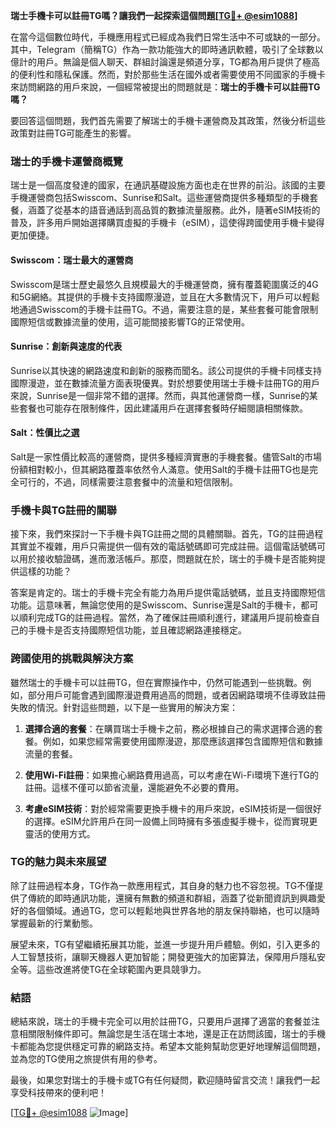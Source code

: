 **瑞士手機卡可以註冊TG嗎？讓我們一起探索這個問題[[TG💪+ @esim1088](https://t.me/s/esim1088)]**

在當今這個數位時代，手機應用程式已經成為我們日常生活中不可或缺的一部分。其中，Telegram（簡稱TG）作為一款功能強大的即時通訊軟體，吸引了全球數以億計的用戶。無論是個人聊天、群組討論還是頻道分享，TG都為用戶提供了極高的便利性和隱私保護。然而，對於那些生活在國外或者需要使用不同國家的手機卡來訪問網路的用戶來說，一個經常被提出的問題就是：**瑞士的手機卡可以註冊TG嗎？**

要回答這個問題，我們首先需要了解瑞士的手機卡運營商及其政策，然後分析這些政策對註冊TG可能產生的影響。

### 瑞士的手機卡運營商概覽

瑞士是一個高度發達的國家，在通訊基礎設施方面也走在世界的前沿。該國的主要手機運營商包括Swisscom、Sunrise和Salt。這些運營商提供多種類型的手機套餐，涵蓋了從基本的語音通話到高品質的數據流量服務。此外，隨著eSIM技術的普及，許多用戶開始選擇購買虛擬的手機卡（eSIM），這使得跨國使用手機卡變得更加便捷。

#### Swisscom：瑞士最大的運營商

Swisscom是瑞士歷史最悠久且規模最大的手機運營商，擁有覆蓋範圍廣泛的4G和5G網絡。其提供的手機卡支持國際漫遊，並且在大多數情況下，用戶可以輕鬆地通過Swisscom的手機卡註冊TG。不過，需要注意的是，某些套餐可能會限制國際短信或數據流量的使用，這可能間接影響TG的正常使用。

#### Sunrise：創新與速度的代表

Sunrise以其快速的網路速度和創新的服務而聞名。該公司提供的手機卡同樣支持國際漫遊，並在數據流量方面表現優異。對於想要使用瑞士手機卡註冊TG的用戶來說，Sunrise是一個非常不錯的選擇。然而，與其他運營商一樣，Sunrise的某些套餐也可能存在限制條件，因此建議用戶在選擇套餐時仔細閱讀相關條款。

#### Salt：性價比之選

Salt是一家性價比較高的運營商，提供多種經濟實惠的手機套餐。儘管Salt的市場份額相對較小，但其網路覆蓋率依然令人滿意。使用Salt的手機卡註冊TG也是完全可行的，不過，同樣需要注意套餐中的流量和短信限制。

### 手機卡與TG註冊的關聯

接下來，我們來探討一下手機卡與TG註冊之間的具體關聯。首先，TG的註冊過程其實並不複雜，用戶只需提供一個有效的電話號碼即可完成註冊。這個電話號碼可以用於接收驗證碼，進而激活帳戶。那麼，問題就在於，瑞士的手機卡是否能夠提供這樣的功能？

答案是肯定的。瑞士的手機卡完全有能力為用戶提供電話號碼，並且支持國際短信功能。這意味著，無論您使用的是Swisscom、Sunrise還是Salt的手機卡，都可以順利完成TG的註冊過程。當然，為了確保註冊順利進行，建議用戶提前檢查自己的手機卡是否支持國際短信功能，並且確認網路連接穩定。

### 跨國使用的挑戰與解決方案

雖然瑞士的手機卡可以註冊TG，但在實際操作中，仍然可能遇到一些挑戰。例如，部分用戶可能會遇到國際漫遊費用過高的問題，或者因網路環境不佳導致註冊失敗的情況。針對這些問題，以下是一些實用的解決方案：

1. **選擇合適的套餐**：在購買瑞士手機卡之前，務必根據自己的需求選擇合適的套餐。例如，如果您經常需要使用國際漫遊，那麼應該選擇包含國際短信和數據流量的套餐。

2. **使用Wi-Fi註冊**：如果擔心網路費用過高，可以考慮在Wi-Fi環境下進行TG的註冊。這樣不僅可以節省流量，還能避免不必要的費用。

3. **考慮eSIM技術**：對於經常需要更換手機卡的用戶來說，eSIM技術是一個很好的選擇。eSIM允許用戶在同一設備上同時擁有多張虛擬手機卡，從而實現更靈活的使用方式。

### TG的魅力與未來展望

除了註冊過程本身，TG作為一款應用程式，其自身的魅力也不容忽視。TG不僅提供了傳統的即時通訊功能，還擁有無數的頻道和群組，涵蓋了從新聞資訊到興趣愛好的各個領域。通過TG，您可以輕鬆地與世界各地的朋友保持聯絡，也可以隨時掌握最新的行業動態。

展望未來，TG有望繼續拓展其功能，並進一步提升用戶體驗。例如，引入更多的人工智慧技術，讓聊天機器人更加智能；開發更強大的加密算法，保障用戶隱私安全等。這些改進將使TG在全球範圍內更具競爭力。

### 結語

總結來說，瑞士的手機卡完全可以用於註冊TG，只要用戶選擇了適當的套餐並注意相關限制條件即可。無論您是生活在瑞士本地，還是正在訪問該國，瑞士的手機卡都能為您提供穩定可靠的網路支持。希望本文能夠幫助您更好地理解這個問題，並為您的TG使用之旅提供有用的參考。

最後，如果您對瑞士的手機卡或TG有任何疑問，歡迎隨時留言交流！讓我們一起享受科技帶來的便利吧！

[[TG💪+ @esim1088](https://t.me/s/esim1088) ![Image](https://i.postimg.cc/4NQfJmqS/Snipaste-2025-05-13-00-14-12.png)]